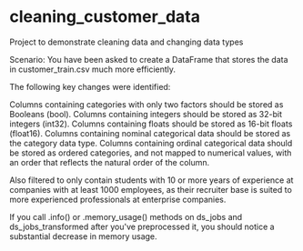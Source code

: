 # cleaning_customer_data
Project to demonstrate cleaning data and changing data types

Scenario:
You have been asked to create a DataFrame that stores the data in customer_train.csv much more efficiently.

The following key changes were identified: 

Columns containing categories with only two factors should be stored as Booleans (bool).
Columns containing integers should be stored as 32-bit integers (int32).
Columns containing floats should be stored as 16-bit floats (float16).
Columns containing nominal categorical data should be stored as the category data type.
Columns containing ordinal categorical data should be stored as ordered categories, and not mapped to numerical values, with an order that reflects the natural order of the column.

Also filtered to only contain students with 10 or more years of experience at companies with at least 1000 employees, as their recruiter base is suited to more experienced professionals at enterprise companies.

If you call .info() or .memory_usage() methods on ds_jobs and ds_jobs_transformed after you've preprocessed it, you should notice a substantial decrease in memory usage.

